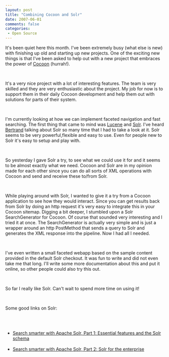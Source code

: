 ```yaml
---
layout: post
title: "Combining Cocoon and Solr"
date: 2007-06-01
comments: false
categories:
 - Open Source
---
```


<div class='post'>
<p>It's been quiet here this month. I've been extremely busy (what else is new) with finishing up old and starting up new projects. One of the exciting new things is that I've been asked to help out with a new project that embraces the power of <a href="http://cocoon.apache.org/" target="_blank">Cocoon</a> (hurrah!).<br/></p><br/><p> It's a very nice project with a lot of interesting features. The team is very skilled and they are very enthusiastic about the project. My job for now is to support them in their daily Cocoon development and help them out with solutions for parts of their system.<br/></p><br/><p> I'm currently looking at how we can implement faceted navigation and fast searching. The first thing that came to mind was <a title="Lucene" target="_blank" href="http://lucene.apache.org/">Lucene</a> and <a href="http://lucene.apache.org/solr/" target="_blank">Solr</a>. I've heard <a target="_blank" href="http://www.codeconsult.ch/bertrand/">Bertrand</a> talking about Solr so many time that I had to take a look at it. Solr seems to be very powerful,flexible and easy to use. Even for people new to Solr it's easy to setup and play with.<br/></p><br/><p>So yesterday I gave Solr a try, to see what we could use it for and it seems to be almost exactly what we need. Cocoon and Solr are in my opinion made for each other since you can do all sorts of XML operations with Cocoon and send and receive these to/from Solr.<br/></p><br/><p>While playing around with Solr, I wanted to give it a try from a Cocoon application to see how they would interact. Since you can get results back from Solr by doing an http request it's very easy to integrate this in your Cocoon sitemap. Digging a bit deeper, I stumbled upon a Solr SearchGenerator for Cocoon. Of course that sounded very interesting and I tried it at once. The SearchGenerator is actually very simple and is just a wrapper around an http PostMethod that sends a query to Solr and generates the XML response into the pipeline. Now I had all I needed.<br/></p><br/><p>I've even written a small faceted webapp based on the sample content provided in the default Solr checkout. It was fun to write and did not even take me that long. I'll write some more documentation about this and put it online, so other people could also try this out.<br/></p><br/><p>So far I really like Solr. Can't wait to spend more time on using it!<br/></p><br/><p>Some good links on Solr:<br/></p><br/><ul><br/><li><a target="_blank" href="http://www.ibm.com/developerworks/java/library/j-solr1/">Search smarter with Apache Solr, Part 1: Essential features and the Solr schema</a></li><br/><li><a target="_blank" href="http://www.ibm.com/developerworks/library/j-solr2/index.html">Search smarter with Apache Solr, Part 2: Solr for the enterprise</a><br/><br /></li><br/></ul><br/><br/></div>
